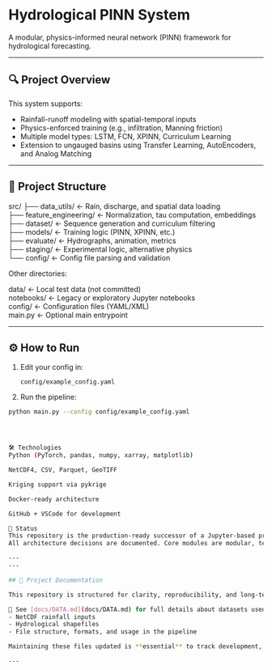# Hydrological PINN System

A modular, physics-informed neural network (PINN) framework for hydrological forecasting.

---

## 🔍 Project Overview

This system supports:

- Rainfall-runoff modeling with spatial-temporal inputs  
- Physics-enforced training (e.g., infiltration, Manning friction)  
- Multiple model types: LSTM, FCN, XPINN, Curriculum Learning  
- Extension to ungauged basins using Transfer Learning, AutoEncoders, and Analog Matching  

---

## 🧱 Project Structure

src/
├── data_utils/           ← Rain, discharge, and spatial data loading  
├── feature_engineering/  ← Normalization, tau computation, embeddings  
├── dataset/              ← Sequence generation and curriculum filtering  
├── models/               ← Training logic (PINN, XPINN, etc.)  
├── evaluate/             ← Hydrographs, animation, metrics  
├── staging/              ← Experimental logic, alternative physics  
└── config/               ← Config file parsing and validation

Other directories:

data/       ← Local test data (not committed)  
notebooks/  ← Legacy or exploratory Jupyter notebooks  
config/     ← Configuration files (YAML/XML)  
main.py     ← Optional main entrypoint

---

## ⚙️ How to Run

1. Edit your config in:  

   `config/example_config.yaml`

2. Run the pipeline:
```bash
python main.py --config config/example_config.yaml




🛠️ Technologies
Python (PyTorch, pandas, numpy, xarray, matplotlib)

NetCDF4, CSV, Parquet, GeoTIFF

Kriging support via pykrige

Docker-ready architecture

GitHub + VSCode for development

📌 Status
This repository is the production-ready successor of a Jupyter-based proof-of-concept.
All architecture decisions are documented. Core modules are modular, testable, and built for long-term expansion

---
---

## 📁 Project Documentation

This repository is structured for clarity, reproducibility, and long-term maintenance.

📄 See [docs/DATA.md](docs/DATA.md) for full details about datasets used in this project, including:
- NetCDF rainfall inputs
- Hydrological shapefiles
- File structure, formats, and usage in the pipeline

Maintaining these files updated is **essential** to track development, support future deployment, and ensure reproducibility.

---
